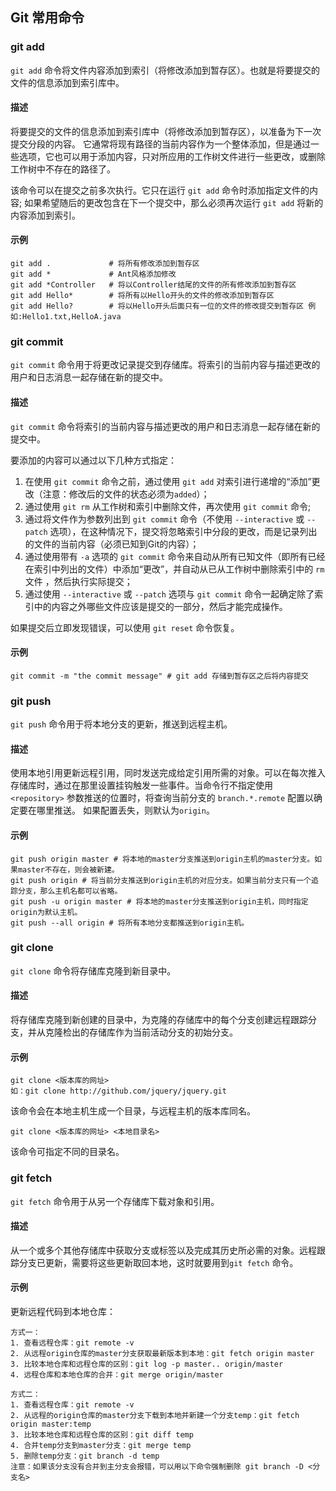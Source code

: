 ## Git 常用命令

### git add

`git add` 命令将文件内容添加到索引（将修改添加到暂存区）。也就是将要提交的文件的信息添加到索引库中。

#### 描述

将要提交的文件的信息添加到索引库中（将修改添加到暂存区），以准备为下一次提交分段的内容。 它通常将现有路径的当前内容作为一个整体添加，但是通过一些选项，它也可以用于添加内容，只对所应用的工作树文件进行一些更改，或删除工作树中不存在的路径了。

该命令可以在提交之前多次执行。它只在运行 `git add` 命令时添加指定文件的内容; 如果希望随后的更改包含在下一个提交中，那么必须再次运行 `git add` 将新的内容添加到索引。

#### 示例

```
git add .             # 将所有修改添加到暂存区
git add *             # Ant风格添加修改
git add *Controller   # 将以Controller结尾的文件的所有修改添加到暂存区
git add Hello*        # 将所有以Hello开头的文件的修改添加到暂存区
git add Hello?        # 将以Hello开头后面只有一位的文件的修改提交到暂存区 例如:Hello1.txt,HelloA.java
```

### git commit

`git commit` 命令用于将更改记录提交到存储库。将索引的当前内容与描述更改的用户和日志消息一起存储在新的提交中。

#### 描述

`git commit` 命令将索引的当前内容与描述更改的用户和日志消息一起存储在新的提交中。

要添加的内容可以通过以下几种方式指定：

1. 在使用 `git commit` 命令之前，通过使用 `git add` 对索引进行递增的“添加”更改（注意：修改后的文件的状态必须为`added`）；
2. 通过使用 `git rm` 从工作树和索引中删除文件，再次使用 `git commit` 命令;
3. 通过将文件作为参数列出到 `git commit` 命令（不使用 `--interactive` 或 `--patch` 选项），在这种情况下，提交将忽略索引中分段的更改，而是记录列出的文件的当前内容（必须已知到Git的内容）；
4. 通过使用带有 `-a` 选项的 `git commit` 命令来自动从所有已知文件（即所有已经在索引中列出的文件）中添加“更改”，并自动从已从工作树中删除索引中的 `rm` 文件 ，然后执行实际提交；
5. 通过使用 `--interactive` 或 `--patch` 选项与 `git commit` 命令一起确定除了索引中的内容之外哪些文件应该是提交的一部分，然后才能完成操作。

如果提交后立即发现错误，可以使用 `git reset` 命令恢复。

#### 示例

```
git commit -m "the commit message" # git add 存储到暂存区之后将内容提交
```

### git push

`git push` 命令用于将本地分支的更新，推送到远程主机。

#### 描述

使用本地引用更新远程引用，同时发送完成给定引用所需的对象。可以在每次推入存储库时，通过在那里设置挂钩触发一些事件。当命令行不指定使用 `<repository>` 参数推送的位置时，将查询当前分支的 `branch.*.remote` 配置以确定要在哪里推送。 如果配置丢失，则默认为`origin`。

#### 示例

```
git push origin master # 将本地的master分支推送到origin主机的master分支。如果master不存在，则会被新建。
git push origin # 将当前分支推送到origin主机的对应分支。如果当前分支只有一个追踪分支，那么主机名都可以省略。
git push -u origin master # 将本地的master分支推送到origin主机，同时指定origin为默认主机。
git push --all origin # 将所有本地分支都推送到origin主机。
```

### git clone

`git clone` 命令将存储库克隆到新目录中。

#### 描述

将存储库克隆到新创建的目录中，为克隆的存储库中的每个分支创建远程跟踪分支，并从克隆检出的存储库作为当前活动分支的初始分支。

#### 示例

```
git clone <版本库的网址>
如：git clone http://github.com/jquery/jquery.git
```

该命令会在本地主机生成一个目录，与远程主机的版本库同名。

```
git clone <版本库的网址> <本地目录名>
```

该命令可指定不同的目录名。

### git fetch

`git fetch` 命令用于从另一个存储库下载对象和引用。

#### 描述

从一个或多个其他存储库中获取分支或标签以及完成其历史所必需的对象。远程跟踪分支已更新，需要将这些更新取回本地，这时就要用到`git fetch` 命令。

#### 示例

更新远程代码到本地仓库：

```
方式一：
1. 查看远程仓库：git remote -v
2. 从远程origin仓库的master分支获取最新版本到本地：git fetch origin master
3. 比较本地仓库和远程仓库的区别：git log -p master.. origin/master
4. 远程仓库和本地仓库的合并：git merge origin/master

方式二：
1. 查看远程仓库：git remote -v
2. 从远程的origin仓库的master分支下载到本地并新建一个分支temp：git fetch origin master:temp
3. 比较本地仓库和远程仓库的区别：git diff temp
4. 合并temp分支到master分支：git merge temp
5. 删除temp分支：git branch -d temp
注意：如果该分支没有合并到主分支会报错，可以用以下命令强制删除 git branch -D <分支名>
```